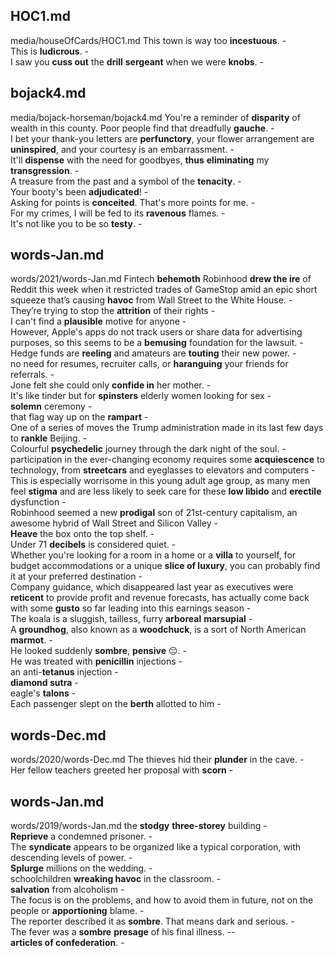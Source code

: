 ## HOC1.md ## 
media/houseOfCards/HOC1.md
This town is way too **incestuous**. -  
This is **ludicrous**. -  
I saw you **cuss out** the **drill** **sergeant** when we were **knobs**. -  

## bojack4.md ## 
media/bojack-horseman/bojack4.md
You're a reminder of **disparity** of wealth in this county. Poor people find that dreadfully **gauche**. -  
I bet your thank-you letters are **perfunctory**, your flower arrangement are **uninspired**, and your courtesy is an embarrassment. -  
It'll **dispense** with the need for goodbyes, **thus** **eliminating** my **transgression**. -  
A treasure from the past and a symbol of the **tenacity**. -  
Your booty's been **adjudicated**! -  
Asking for points is **conceited**. That's more points for me. -  
For my crimes, I will be fed to its **ravenous** flames. -  
It's not like you to be so **testy**. -  

## words-Jan.md ## 
words/2021/words-Jan.md
Fintech **behemoth** Robinhood **drew the ire** of Reddit this week when it restricted trades of GameStop amid an epic short squeeze that’s causing **havoc** from Wall Street to the White House. -  
They’re trying to stop the **attrition** of their rights -  
I can't find a **plausible** motive for anyone -  
However, Apple's apps do not track users or share data for advertising purposes, so this seems to be a **bemusing** foundation for the lawsuit. -   
Hedge funds are **reeling** and amateurs are **touting** their new power. -  
no need for resumes, recruiter calls, or **haranguing** your friends for referrals. -  
Jone felt she could only **confide in** her mother. -  
It's like tinder but for **spinsters** elderly women looking for sex -  
**solemn** ceremony -  
that flag way up on the **rampart** -  
One of a series of moves the Trump administration made in its last few days to **rankle** Beijing. -   
Colourful **psychedelic** journey through the dark night of the soul. -  
participation in the ever-changing economy requires some **acquiescence** to technology, from **streetcars** and eyeglasses to elevators and computers -  
This is especially worrisome in this young adult age group, as many men feel **stigma** and are less likely to seek care for these **low libido** and **erectile** dysfunction -  
Robinhood seemed a new **prodigal** son of 21st-century capitalism, an awesome hybrid of Wall Street and Silicon Valley -  
**Heave** the box onto the top shelf. -  
Under 71 **decibels** is considered quiet. -  
Whether you're looking for a room in a home or a **villa** to yourself, for budget accommodations or a unique **slice of luxury**, you can probably find it at your preferred destination -  
Company guidance, which disappeared last year as executives were **reticent** to provide profit and revenue forecasts, has actually come back with some **gusto** so far leading into this earnings season -  
The koala is a sluggish, tailless, furry **arboreal** **marsupial** -  
A **groundhog**, also known as a **woodchuck**, is a sort of North American **marmot**. -  
He looked suddenly **sombre**, **pensive** 😔. -   
He was treated with **penicillin** injections -  
an anti-**tetanus** injection -  
**diamond sutra** -  
eagle's **talons** -  
Each passenger slept on the **berth** allotted to him -   

## words-Dec.md ## 
words/2020/words-Dec.md
The thieves hid their **plunder** in the cave. -   
Her fellow teachers greeted her proposal with **scorn** -  

## words-Jan.md ## 
words/2019/words-Jan.md
the **stodgy** **three-storey** building -  
**Reprieve** a condemned prisoner. -  
The **syndicate** appears to be organized like a typical corporation, with descending levels of power. -  
**Splurge** millions on the wedding. -  
schoolchildren **wreaking havoc** in the classroom. -  
**salvation** from alcoholism -  
The focus is on the problems, and how to avoid them in future, not on the people or **apportioning** blame. -  
The reporter described it as **sombre**. That means dark and serious. -  
The fever was a **sombre** **presage** of his final illness. --  
**articles of confederation**. -  
